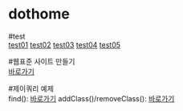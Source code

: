 # dothome
#test<br>
<a href="https://hyunseo418.github.io/dothome/test/test01.html">test01</a>
<a href="https://hyunseo418.github.io/dothome/test/test02.html">test02</a>
<a href="https://hyunseo418.github.io/dothome/test/test03.html">test03</a>
<a href="https://hyunseo418.github.io/dothome/test/test04.html">test04</a>
<a href="https://hyunseo418.github.io/dothome/test/test05.html">test05</a>

#웹표준 사이트 만들기<br>
<a href="https://hyunseo418.github.io/dothome/webstandard/index.html">바로가기</a>

#제이쿼리 예제<br>
find(): <a href="https://hyunseo418.github.io/dothome/jquery/jquery04_find2.html">바로가기</a>
addClass()/removeClass(): <a href="https://hyunseo418.github.io/dothome/jquery/jquery06_addClass2.html">바로가기</a>
